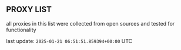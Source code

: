 ## PROXY LIST

all proxies in this list were collected from open sources and tested for functionality

last update: `2025-01-21 06:51:51.859394+00:00` UTC